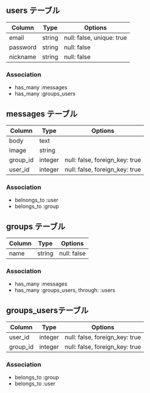 ## users テーブル
|Column|Type|Options|
|------|----|-------|
|email|string|null: false, unique: true|
|password|string|null: false|
|nickname|string|null: false|
### Association
- has_many :messages
- has_many :groups_users

## messages テーブル
|Column|Type|Options|
|------|----|-------|
|body|text||
|image|string||
|group_id|integer|null: false, foreign_key: true|
|user_id|integer|null: false, foreign_key: true|
### Association
- belnongs_to :user
- belongs_to :group

## groups テーブル
|Column|Type|Options|
|------|----|-------|
|name|string|null: false|
### Association
- has_many :messages
- has_many :groups_users,  through:  :users

## groups_usersテーブル
|Column|Type|Options|
|------|----|-------|
|user_id|integer|null: false, foreign_key: true|
|group_id|integer|null: false, foreign_key: true|
### Association
- belongs_to :group
- belongs_to :user